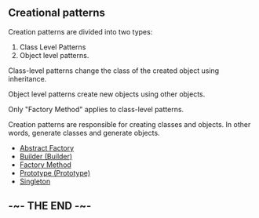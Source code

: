 ## Creational patterns

Creation patterns are divided into two types:

1. Class Level Patterns
2. Object level patterns.

Class-level patterns change the class of the created object using inheritance.

Object level patterns create new objects using other objects.

Only "Factory Method" applies to class-level patterns.

Creation patterns are responsible for creating classes and objects. In other words, generate classes and generate objects.

* [Abstract Factory](AbstractFactory)
* [Builder (Builder)](Builder)
* [Factory Method](FactoryMethod)
* [Prototype (Prototype)](Prototype)
* [Singleton](Singleton)

## -~- THE END -~-
